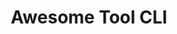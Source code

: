 ---
title: Awesome Tool CLI
category: tools
tokens: 126
description: CLI tool for automating development workflows
has_full: false
---
